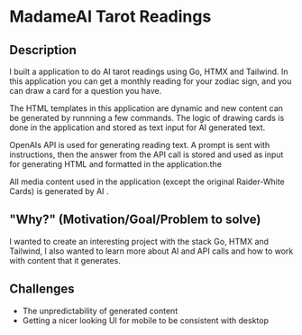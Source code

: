 # MadameAI Tarot Readings

## Description
I built a application to do AI tarot readings using Go, HTMX and Tailwind. In this application you can get a monthly reading for your zodiac sign, and you can draw a card for a question you have.

The HTML templates in this application are dynamic and new content can be generated by runnning a few commands. The logic of drawing cards is done in the application and stored as text input for AI generated text.

OpenAIs API is used for generating reading text. A prompt is sent with instructions, then the answer from the API call is stored and used as input for generating HTML and formatted in the application.the 

All media content used in the application (except the original Raider-White Cards) is generated by AI .

## "Why?" (Motivation/Goal/Problem to solve)
I wanted to create an interesting project with the stack Go, HTMX and Tailwind, I also wanted to learn more about AI and API calls and how to work with content that it generates.

## Challenges
- The unpredictability of generated content
- Getting a nicer looking UI for mobile to be consistent with desktop

